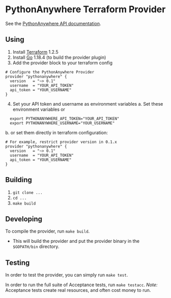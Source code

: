 # PythonAnywhere Terraform Provider

See the [PythonAnywhere API documentation](https://help.pythonanywhere.com/pages/).

## Using
1. Install [Terraform](https://www.terraform.io/downloads.html) 1.2.5
2. Install [Go](https://golang.org/doc/install) 1.18.4 (to build the provider plugin)
3. Add the provider block to your terraform config
```
# Configure the PythonAnywhere Provider
provider "pythonanywhere" {
  version   = "~> 0.1"
  username  = "YOUR_API_TOKEN"
  api_token = "YOUR_USERNAME"
}

```
4. Set your API token and username as environment variables
  a. Set these environment variables or 
  ```
    export PYTHONANYWHERE_API_TOKEN="YOUR_API_TOKEN"
    export PYTHONANYWHERE_USERNAME="YOUR_USERNAME"
  ```
  b. or set them directly in terraform configuration:
  ```
  # For example, restrict provider version in 0.1.x
  provider "pythonanywhere" {
    version   = "~> 0.1"
    username  = "YOUR_API_TOKEN"
    api_token = "YOUR_USERNAME"
  }
  ```

## Building

1. `git clone ...`
2. `cd ...`
3. `make build`


## Developing

To compile the provider, run `make build`. 
  * This will build the provider and put the provider binary in the `$GOPATH/bin` directory.

## Testing
In order to test the provider, you can simply run `make test`.

In order to run the full suite of Acceptance tests, run `make testacc`.
  *Note:* Acceptance tests create real resources, and often cost money to run.